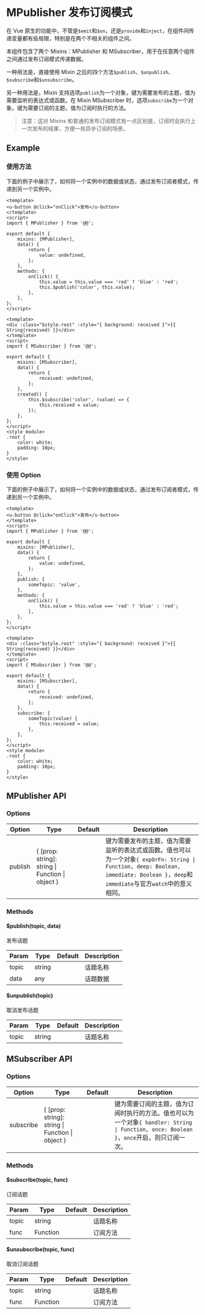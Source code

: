 <!-- 该 README.md 根据 api.yaml 和 docs/*.md 自动生成，为了方便在 GitHub 和 NPM 上查阅。如需修改，请查看源文件 -->

# MPublisher 发布订阅模式

在 Vue 原生的功能中，不管是`$emit`和`$on`，还是`provide`和`inject`，在组件间传递变量都有些局限，特别是在两个不相关的组件之间。

本组件包含了两个 Mixins：MPublisher 和 MSubscriber，用于在任意两个组件之间通过发布订阅模式传递数据。

一种用法是，直接使用 Mixin 之后的四个方法`$publish`、`$unpublish`、`$subscribe`和`$unsubscribe`。

另一种用法是，Mixin 支持选项`publish`为一个对象，键为需要发布的主题，值为需要监听的表达式或函数。在 Mixin MSubscriber 时，选项`subscribe`为一个对象，键为需要订阅的主题，值为订阅时执行的方法。

> 注意：这对 Mixins 和普通的发布订阅模式有一点区别是，订阅时会执行上一次发布的结果，方便一些异步订阅的场景。

## Example

### 使用方法

下面的例子中展示了，如何将一个实例中的数据或状态，通过发布订阅者模式，传递到另一个实例中。

``` vue
<template>
<u-button @click="onClick">发布</u-button>
</template>
<script>
import { MPublisher } from '@@';

export default {
    mixins: [MPublisher],
    data() {
        return {
            value: undefined,
        };
    },
    methods: {
        onClick() {
            this.value = this.value === 'red' ? 'blue' : 'red';
            this.$publish('color', this.value);
        },
    },
};
</script>
```

``` vue
<template>
<div :class="$style.root" :style="{ background: received }">{{ String(received) }}</div>
</template>
<script>
import { MSubscriber } from '@@';

export default {
    mixins: [MSubscriber],
    data() {
        return {
            received: undefined,
        };
    },
    created() {
        this.$subscribe('color', (value) => {
            this.received = value;
        });
    },
};
</script>
<style module>
.root {
    color: white;
    padding: 10px;
}
</style>
```

### 使用 Option

下面的例子中展示了，如何将一个实例中的数据或状态，通过发布订阅者模式，传递到另一个实例中。

``` vue
<template>
<u-button @click="onClick">发布</u-button>
</template>
<script>
import { MPublisher } from '@@';

export default {
    mixins: [MPublisher],
    data() {
        return {
            value: undefined,
        };
    },
    publish: {
        someTopic: 'value',
    },
    methods: {
        onClick() {
            this.value = this.value === 'red' ? 'blue' : 'red';
        },
    },
};
</script>
```

``` vue
<template>
<div :class="$style.root" :style="{ background: received }">{{ String(received) }}</div>
</template>
<script>
import { MSubscriber } from '@@';

export default {
    mixins: [MSubscriber],
    data() {
        return {
            received: undefined,
        };
    },
    subscribe: {
        someTopic(value) {
            this.received = value;
        },
    },
};
</script>
<style module>
.root {
    color: white;
    padding: 10px;
}
</style>
```

## MPublisher API
### Options

| Option | Type | Default | Description |
| ------ | ---- | ------- | ----------- |
| publish | { \[prop: string\]: string \| Function \| object } |  | 键为需要发布的主题，值为需要监听的表达式或函数。值也可以为一个对象`{ expOrFn: String \| Function, deep: Boolean, immediate: Boolean }`，`deep`和`immediate`与官方`watch`中的意义相同。 |

### Methods

#### $publish(topic, data)

发布话题

| Param | Type | Default | Description |
| ----- | ---- | ------- | ----------- |
| topic | string |  | 话题名称 |
| data | any |  | 话题数据 |

#### $unpublish(topic)

取消发布话题

| Param | Type | Default | Description |
| ----- | ---- | ------- | ----------- |
| topic | string |  | 话题名称 |

## MSubscriber API
### Options

| Option | Type | Default | Description |
| ------ | ---- | ------- | ----------- |
| subscribe | { \[prop: string\]: string \| Function \| object } |  | 键为需要订阅的主题，值为订阅时执行的方法。值也可以为一个对象`{ handler: String \| Function, once: Boolean }`，`once`开启，则只订阅一次。 |

### Methods

#### $subscribe(topic, func)

订阅话题

| Param | Type | Default | Description |
| ----- | ---- | ------- | ----------- |
| topic | string |  | 话题名称 |
| func | Function |  | 订阅方法 |

#### $unsubscribe(topic, func)

取消订阅话题

| Param | Type | Default | Description |
| ----- | ---- | ------- | ----------- |
| topic | string |  | 话题名称 |
| func | Function |  | 订阅方法 |
